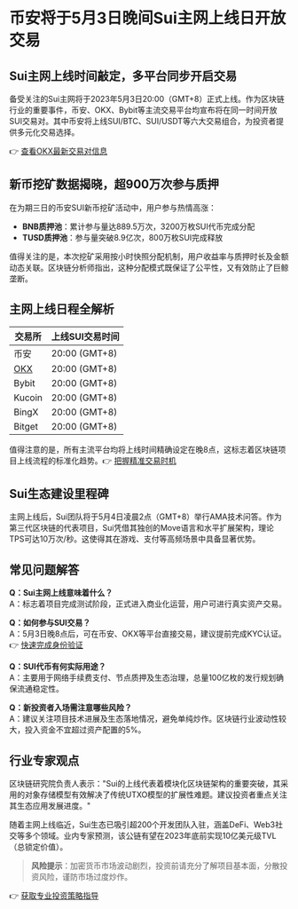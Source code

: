 # 币安将于5月3日晚间Sui主网上线日开放交易

## Sui主网上线时间敲定，多平台同步开启交易

备受关注的Sui主网将于2023年5月3日20:00（GMT+8）正式上线。作为区块链行业的重要事件，币安、OKX、Bybit等主流交易平台均宣布将在同一时间开放SUI交易对。其中币安将上线SUI/BTC、SUI/USDT等六大交易组合，为投资者提供多元化交易选择。

👉 [查看OKX最新交易对信息](https://bit.ly/okx_welcome)

## 新币挖矿数据揭晓，超900万次参与质押

在为期三日的币安SUI新币挖矿活动中，用户参与热情高涨：
- **BNB质押池**：累计参与量达889.5万次，3200万枚SUI代币完成分配
- **TUSD质押池**：参与量突破8.9亿次，800万枚SUI完成释放

值得关注的是，本次挖矿采用按小时快照分配机制，用户收益率与质押时长及金额动态关联。区块链分析师指出，这种分配模式既保证了公平性，又有效防止了巨鲸垄断。

## 主网上线日程全解析

| 交易所 | 上线SUI交易时间 |
|--------|----------------|
| 币安   | 20:00 (GMT+8)  |
| [OKX](https://bit.ly/okx_welcome) | 20:00 (GMT+8)  |
| Bybit  | 20:00 (GMT+8)  |
| Kucoin | 20:00 (GMT+8)  |
| BingX  | 20:00 (GMT+8)  |
| Bitget | 20:00 (GMT+8)  |

值得注意的是，所有主流平台均将上线时间精确设定在晚8点，这标志着区块链项目上线流程的标准化趋势。👉 [把握精准交易时机](https://bit.ly/okx_welcome)

## Sui生态建设里程碑

主网上线后，Sui团队将于5月4日凌晨2点（GMT+8）举行AMA技术问答。作为第三代区块链的代表项目，Sui凭借其独创的Move语言和水平扩展架构，理论TPS可达10万次/秒。这使得其在游戏、支付等高频场景中具备显著优势。

## 常见问题解答

**Q：Sui主网上线意味着什么？**  
A：标志着项目完成测试阶段，正式进入商业化运营，用户可进行真实资产交易。

**Q：如何参与SUI交易？**  
A：5月3日晚8点后，可在币安、OKX等平台直接交易，建议提前完成KYC认证。👉 [快速完成身份验证](https://bit.ly/okx_welcome)

**Q：SUI代币有何实际用途？**  
A：主要用于网络手续费支付、节点质押及生态治理，总量100亿枚的发行规划确保流通稳定性。

**Q：新投资者入场需注意哪些风险？**  
A：建议关注项目技术进展及生态落地情况，避免单纯炒作。区块链行业波动性较大，投入资金不宜超过资产配置的5%。

## 行业专家观点

区块链研究院负责人表示："Sui的上线代表着模块化区块链架构的重要突破，其采用的对象存储模型有效解决了传统UTXO模型的扩展性难题。建议投资者重点关注其生态应用发展进度。"

随着主网上线临近，Sui生态已吸引超200个开发团队入驻，涵盖DeFi、Web3社交等多个领域。业内专家预测，该公链有望在2023年底前实现10亿美元级TVL（总锁定价值）。

> **风险提示**：加密货币市场波动剧烈，投资前请充分了解项目基本面，分散投资风险，谨防市场过度炒作。

👉 [获取专业投资策略指导](https://bit.ly/okx_welcome)